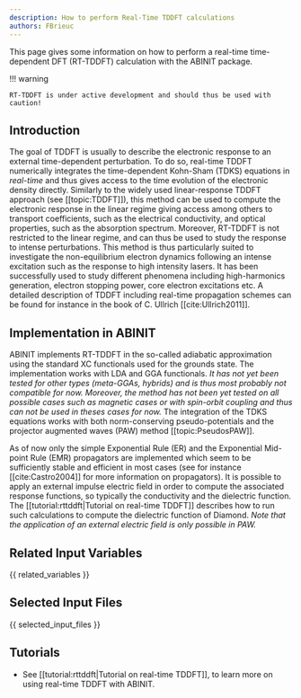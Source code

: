 ```yaml
---
description: How to perform Real-Time TDDFT calculations
authors: FBrieuc
---
```

<!--- This is the source file for this topics. Can be edited. -->

This page gives some information on how to perform a real-time time-dependent DFT (RT-TDDFT) calculation with the ABINIT package.  

!!! warning

    RT-TDDFT is under active development and should thus be used with caution!

## Introduction

The goal of TDDFT is usually to describe the electronic response to an external time-dependent perturbation.
To do so, real-time TDDFT numerically integrates the time-dependent Kohn-Sham (TDKS) equations in _real-time_ and 
thus gives access to the time evolution of the electronic density directly.
Similarly to the widely used linear-response TDDFT approach (see [[topic:TDDFT]]), this method can be used 
to compute the electronic response in the linear regime giving access among others to transport coefficients, 
such as the electrical conductivity, and optical properties, such as the absorption spectrum.
Moreover, RT-TDDFT is not restricted to the linear regime, and can thus be used to study the response to 
intense perturbations. 
This method is thus particularly suited to investigate the non-equilibrium electron dynamics following an 
intense excitation such as the response to high intensity lasers.
It has been successfully used to study different phenomena including high-harmonics generation, 
electron stopping power, core electron excitations etc.
A detailed description of TDDFT including real-time propagation schemes can be found for instance 
in the book of C. Ullrich [[cite:Ullrich2011]].

## Implementation in ABINIT
ABINIT implements RT-TDDFT in the so-called adiabatic approximation using the standard XC functionals 
used for the grounds state. The implementation works with LDA and GGA functionals. *It has not yet been 
tested for other types (meta-GGAs, hybrids) and is thus most probably not compatible for now.*
*Moreover, the method has not been yet tested on all possible cases such as magnetic cases or with spin-orbit coupling and thus can not be used
in theses cases for now.*
The integration of the TDKS equations works with both norm-conserving pseudo-potentials and 
the projector augmented waves (PAW) method [[topic:PseudosPAW]].

As of now only the simple Exponential Rule (ER) and the Exponential Mid-point Rule (EMR) propagators are 
implemented which seem to be sufficiently stable and efficient in most cases (see for instance [[cite:Castro2004]] 
for more information on propagators). It is possible to apply an external impulse electric field in order
to compute the associated response functions, so typically the conductivity and the dielectric function.
The [[tutorial:rttddft|Tutorial on real-time TDDFT]] describes how to run such calculations to compute the
dielectric function of Diamond. *Note that the application of an external electric field is only possible in PAW.*

## Related Input Variables

{{ related_variables }}

## Selected Input Files

{{ selected_input_files }}

## Tutorials

* See [[tutorial:rttddft|Tutorial on real-time TDDFT]], to learn more on using real-time TDDFT with ABINIT.
